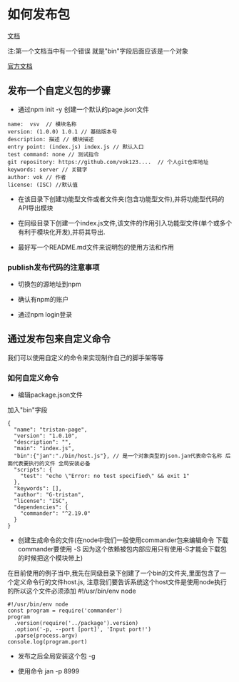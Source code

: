 # 如何发布包

[文档](https://www.cnblogs.com/vok-think/p/7475073.html)

注:第一个文档当中有一个错误 就是"bin"字段后面应该是一个对象

[官方文档](https://www.npmjs.cn/)

## 发布一个自定义包的步骤

- 通过npm init -y 创建一个默认的page.json文件

```
name:  vsv  // 模块名称
version: (1.0.0) 1.0.1 // 基础版本号
description: 描述 // 模块描述
entry point: (index.js) index.js // 默认入口
test command: none // 测试指令
git repository: https://github.com/vok123....  // 个人git仓库地址
keywords: server // 关键字
author: vok // 作者
license: (ISC) //默认值
```

- 在该目录下创建功能型文件或者文件夹(包含功能型文件),并将功能型代码的API导出模块

- 在同级目录下创建一个index.js文件,该文件的作用引入功能型文件(单个或多个有利于模块化开发),并将其导出.

- 最好写一个README.md文件来说明包的使用方法和作用

### publish发布代码的注意事项

- 切换包的源地址到npm

- 确认有npm的账户

- 通过npm login登录

## 通过发布包来自定义命令

我们可以使用自定义的命令来实现制作自己的脚手架等等

### 如何自定义命令

- 编辑package.json文件

加入"bin"字段

```
{
  "name": "tristan-page",
  "version": "1.0.10",
  "description": "",
  "main": "index.js",
  "bin":{"jan":"./bin/host.js"}, // 是一个对象类型的json.jan代表命令名称 后面代表要执行的文件 全局安装必备
  "scripts": {
    "test": "echo \"Error: no test specified\" && exit 1"
  },
  "keywords": [],
  "author": "G-tristan",
  "license": "ISC",
  "dependencies": {
    "commander": "^2.19.0"
  }
}
```

- 创建生成命令的文件(在node中我们一般使用commander包来编辑命令 下载commander要使用 -S 因为这个依赖被包内部应用只有使用-S才能会下载包的时候把这个模块带上)
  
在目前使用的例子当中,我先在同级目录下创建了一个bin的文件夹,里面包含了一个定义命令行的文件host.js, 注意我们要告诉系统这个host文件是使用node执行的所以这个文件必须添加 #!/usr/bin/env node

```
#!/usr/bin/env node
const program = require('commander')
program
  .version(require('../package').version)
  .option('-p, --port [port]', 'Input port!')
  .parse(process.argv)
console.log(program.port)
```

- 发布之后全局安装这个包 -g

- 使用命令 jan -p 8999